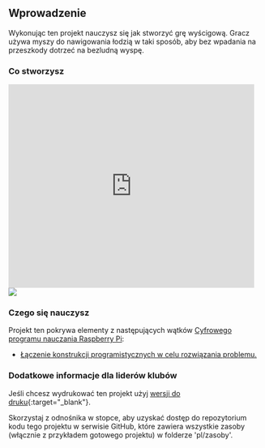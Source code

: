 ## Wprowadzenie

Wykonując ten projekt nauczysz się jak stworzyć grę wyścigową. Gracz używa myszy do nawigowania łodzią w taki sposób, aby bez wpadania na przeszkody dotrzeć na bezludną wyspę.

### Co stworzysz

<div class="scratch-preview">
  <iframe allowtransparency="true" width="485" height="402" src="https://scratch.mit.edu/projects/embed/63957956/?autostart=false" frameborder="0"></iframe>
  <img src="images/boat-final.png">
</div>

### Czego się nauczysz

Projekt ten pokrywa elementy z następujących wątków [Cyfrowego programu nauczania Raspberry Pi](http://rpf.io/curriculum):

+ [Łączenie konstrukcji programistycznych w celu rozwiązania problemu.](https://www.raspberrypi.org/curriculum/programming/builder)

### Dodatkowe informacje dla liderów klubów

Jeśli chcesz wydrukować ten projekt użyj [wersji do druku](https://projects.raspberrypi.org/en/projects/boat-race/print){:target="_blank"}.

Skorzystaj z odnośnika w stopce, aby uzyskać dostęp do repozytorium kodu tego projektu w serwisie GitHub, które zawiera wszystkie zasoby (włącznie z przykładem gotowego projektu) w folderze 'pl/zasoby'.